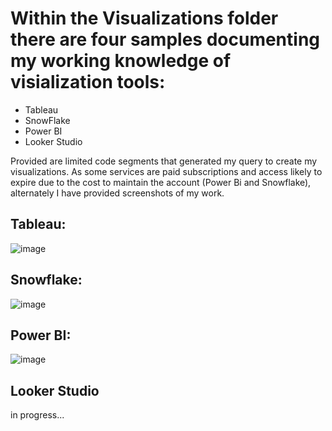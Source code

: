 # Within the Visualizations folder there are four samples documenting my working knowledge of visialization tools:
* Tableau
* SnowFlake
* Power BI
* Looker Studio

Provided are limited code segments that generated my query to create my visualizations. As some services are paid subscriptions and
access likely to expire due to the cost to maintain the account (Power Bi and Snowflake), alternately I have provided screenshots of my work.

  
## Tableau:
![image](https://github.com/LaneanL/Visualizations-Tableau-PowerBI-SnowFlake-LookerStudio/assets/132226337/5f3a53a7-aa81-45a2-9e94-6478890eed9d)




    
## Snowflake:
![image](https://github.com/LaneanL/Visualizations-Tableau-PowerBI-SnowFlake-LookerStudio/assets/132226337/6d2a7e43-4229-4985-b20b-50db6e390dbe)




  
  
## Power BI:
![image](https://github.com/LaneanL/Visualizations-Tableau-PowerBI-SnowFlake-LookerStudio/assets/132226337/c701de35-3dba-4fa3-8cba-05beb2b46861)






##  Looker Studio   
in progress...
